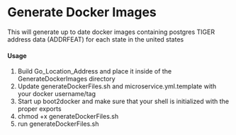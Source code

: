 # Generate Docker Images
This will generate up to date docker images containing postgres TIGER address data (ADDRFEAT) for each state in the united states

#### Usage

1.  Build Go_Location_Address and place it inside of the GenerateDockerImages directory
2.  Update generateDockerFiles.sh and microservice.yml.template with your docker username/tag
3.  Start up boot2docker and make sure that your shell is initialized with the proper exports
4.  chmod +x generateDockerFiles.sh
5.  run generateDockerFiles.sh
